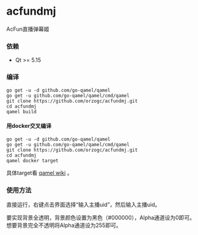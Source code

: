 # acfundmj
AcFun直播弹幕姬

### 依赖
* Qt >= 5.15

### 编译
```
go get -u -d github.com/go-qamel/qamel
go get -u github.com/go-qamel/qamel/cmd/qamel
git clone https://github.com/orzogc/acfundmj.git
cd acfundmj
qamel build
```

#### 用docker交叉编译
```
go get -u -d github.com/go-qamel/qamel
go get -u github.com/go-qamel/qamel/cmd/qamel
git clone https://github.com/orzogc/acfundmj.git
cd acfundmj
qamel docker target
```
具体target看 [qamel wiki](https://github.com/go-qamel/qamel/wiki/Building-Application#using-docker-image) 。

### 使用方法
直接运行，右键点击界面选择“输入主播uid”，然后输入主播uid。

要实现背景全透明，背景颜色设置为黑色（#000000），Alpha通道设为0即可。想要背景完全不透明将Alpha通道设为255即可。
